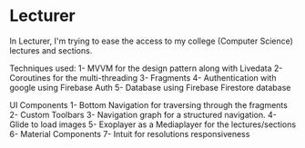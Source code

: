 # Lecturer
In Lecturer, I'm trying to ease the access to my college (Computer Science) lectures and sections.

Techniques used:
 1- MVVM for the design pattern along with Livedata
 2- Coroutines for the multi-threading
 3- Fragments
 4- Authentication with google using Firebase Auth
 5- Database using Firebase Firestore database
 
 UI Components
 1- Bottom Navigation for traversing through the fragments
 2- Custom Toolbars
 3- Navigation graph for a structured navigation.
 4- Glide to load images
 5- Exoplayer as a Mediaplayer for the lectures/sections
 6- Material Components
 7- Intuit for resolutions responsiveness
 
 
 
 
